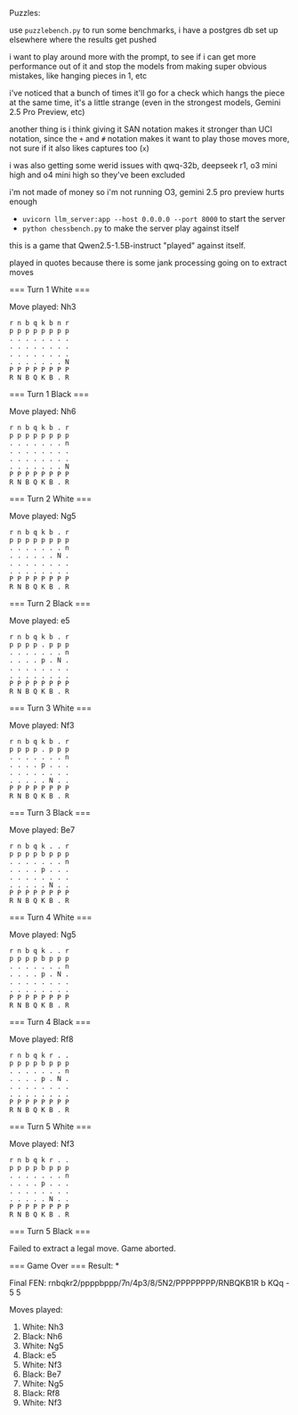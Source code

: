 Puzzles:

use `puzzlebench.py` to run some benchmarks, i have a postgres db set up elsewhere where the results get pushed

i want to play around more with the prompt, to see if i can get more performance out of it and stop the models from making super obvious mistakes, like hanging pieces in 1, etc

i've noticed that a bunch of times it'll go for a check which hangs the piece at the same time, it's a little strange (even in the strongest models, Gemini 2.5 Pro Preview, etc)

another thing is i think giving it SAN notation makes it stronger than UCI notation, since the `+` and `#` notation makes it want to play those moves more, not sure if it also likes captures too (`x`)

i was also getting some werid issues with qwq-32b, deepseek r1, o3 mini high and o4 mini high so they've been excluded

i'm not made of money so i'm not running O3, gemini 2.5 pro preview hurts enough

- `uvicorn llm_server:app --host 0.0.0.0 --port 8000` to start the server
- `python chessbench.py` to make the server play against itself

this is a game that Qwen2.5-1.5B-instruct "played" against itself.

played in quotes because there is some jank processing going on to extract moves

=== Turn 1 White ===

Move played: Nh3
```
r n b q k b n r
p p p p p p p p
. . . . . . . .
. . . . . . . .
. . . . . . . .
. . . . . . . N
P P P P P P P P
R N B Q K B . R
```

=== Turn 1 Black ===

Move played: Nh6
```
r n b q k b . r
p p p p p p p p
. . . . . . . n
. . . . . . . .
. . . . . . . .
. . . . . . . N
P P P P P P P P
R N B Q K B . R
```

=== Turn 2 White ===

Move played: Ng5
```
r n b q k b . r
p p p p p p p p
. . . . . . . n
. . . . . . N .
. . . . . . . .
. . . . . . . .
P P P P P P P P
R N B Q K B . R
```

=== Turn 2 Black ===

Move played: e5
```
r n b q k b . r
p p p p . p p p
. . . . . . . n
. . . . p . N .
. . . . . . . .
. . . . . . . .
P P P P P P P P
R N B Q K B . R
```

=== Turn 3 White ===

Move played: Nf3
```
r n b q k b . r
p p p p . p p p
. . . . . . . n
. . . . p . . .
. . . . . . . .
. . . . . N . .
P P P P P P P P
R N B Q K B . R
```

=== Turn 3 Black ===

Move played: Be7
```
r n b q k . . r
p p p p b p p p
. . . . . . . n
. . . . p . . .
. . . . . . . .
. . . . . N . .
P P P P P P P P
R N B Q K B . R
```

=== Turn 4 White ===

Move played: Ng5
```
r n b q k . . r
p p p p b p p p
. . . . . . . n
. . . . p . N .
. . . . . . . .
. . . . . . . .
P P P P P P P P
R N B Q K B . R
```

=== Turn 4 Black ===

Move played: Rf8
```
r n b q k r . .
p p p p b p p p
. . . . . . . n
. . . . p . N .
. . . . . . . .
. . . . . . . .
P P P P P P P P
R N B Q K B . R
```

=== Turn 5 White ===

Move played: Nf3
```
r n b q k r . .
p p p p b p p p
. . . . . . . n
. . . . p . . .
. . . . . . . .
. . . . . N . .
P P P P P P P P
R N B Q K B . R
```

=== Turn 5 Black ===

Failed to extract a legal move. Game aborted.

=== Game Over ===
Result: *

Final FEN: rnbqkr2/ppppbppp/7n/4p3/8/5N2/PPPPPPPP/RNBQKB1R b KQq - 5 5

Moves played:
01. White: Nh3
02. Black: Nh6
03. White: Ng5
04. Black: e5
05. White: Nf3
06. Black: Be7
07. White: Ng5
08. Black: Rf8
09. White: Nf3
